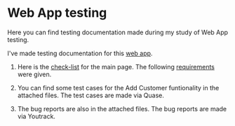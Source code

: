 # Web App testing
Here you can find testing documentation made during my study of Web App testing. 

I've made testing documentation for this [web app](https://demo.guru99.com/telecom/index.html).

1. Here is the [check-list](https://docs.google.com/spreadsheets/d/1S1t7zxw7MJd_TFvwMrdYNumSct2IN_6UspmAyU3ZmTw/edit?usp=sharing) for the main page. The following [requirements](https://docs.google.com/spreadsheets/d/17pDHGwkAFIrDY8UlfVdkKrw2lv6KFSYgS0cryyty1Fk/edit#gid=0) were given. 

2. You can find some test cases for the Add Customer funtionality in the attached files. The test cases are made via Quase.

3. The bug reports are also in the attached files. The bug reports are made via Youtrack.
